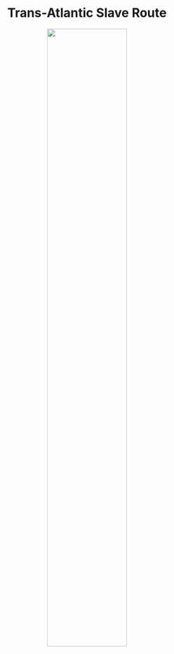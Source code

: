 <h1 align="center"> Trans-Atlantic Slave Route </h1>

  <p align="center">
    <img src="https://github.com/BB1464/Public-TidyTuesday/tree/master/2022/2022-06-21-Week-25.png?raw=true" width="60%">
      </p>


